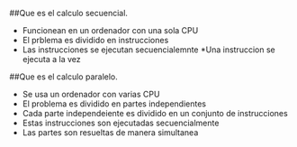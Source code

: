 ##Que es el calculo secuencial.
* Funcionean en un ordenador con una sola CPU
* El prblema es dividido en instrucciones
* Las instrucciones se ejecutan secuencialemnte
*Una instruccion se ejecuta a la vez

##Que es el calculo paralelo.
* Se usa un ordenador con varias CPU
* El problema es dividido en partes independientes
* Cada parte independeiente es dividido en un conjunto de instrucciones
* Estas instrucciones son ejecutadas secuencialmente
* Las partes son resueltas de manera simultanea
